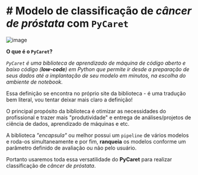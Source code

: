 # # **Modelo de classificação de _câncer de próstata_ com `PyCaret`**

![image](https://user-images.githubusercontent.com/63373520/140661669-f0b17b90-0f6f-44f5-9aaf-2d0e371638ea.png)

**O que é o `PyCaret`?**

_`PyCaret` é uma biblioteca de aprendizado de máquina de código aberto e baixo código (**low-code**) em Python que permite ir desde a preparação de seus dados até a implantação de seu modelo em minutos, na escolha do ambiente de notebook._

Essa definição se encontra no próprio site da biblioteca - é uma tradução bem literal, vou tentar deixar mais claro a definição!

O principal propósito da biblioteca é otimizar as necessidades do profissional e trazer mais "produtividade" e entrega de análises/projetos de ciência de dados, aprendizado de máquinas e etc.

A biblioteca _"encapsula"_ ou melhor possui um `pipeline` de vários modelos e roda-os simultaneamente e por fim, **ranqueia** os modelos conforme um parâmetro definido de avaliação ou não pelo usuário.

Portanto usaremos toda essa versatilidade do **PyCaret** para realizar classificação de _câncer de próstata_.
